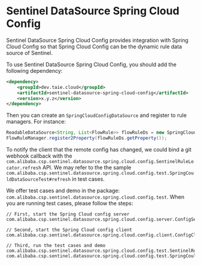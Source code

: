 # Sentinel DataSource Spring Cloud Config

Sentinel DataSource Spring Cloud Config provides integration with Spring Cloud Config
so that Spring Cloud Config can be the dynamic rule data source of Sentinel.

To use Sentinel DataSource Spring Cloud Config, you should add the following dependency:

```xml
<dependency>
    <groupId>dev.taie.cloud</groupId>
    <artifactId>sentinel-datasource-spring-cloud-config</artifactId>
    <version>x.y.z</version>
</dependency>
```

Then you can create an `SpringCloudConfigDataSource` and register to rule managers.
For instance:

```Java
ReadableDataSource<String, List<FlowRule>> flowRuleDs = new SpringCloudConfigDataSource<>(ruleKey, s -> JSON.parseArray(s, FlowRule.class));
FlowRuleManager.register2Property(flowRuleDs.getProperty());
```

To notify the client that the remote config has changed, we could bind a git webhook callback with the
`com.alibaba.csp.sentinel.datasource.spring.cloud.config.SentinelRuleLocator.refresh` API.
We may refer to the the sample `com.alibaba.csp.sentinel.datasource.spring.cloud.config.test.SpringCouldDataSourceTest#refresh` in test cases.

We offer test cases and demo in the package: `com.alibaba.csp.sentinel.datasource.spring.cloud.config.test`.
When you are running test cases, please follow the steps:

```
// First, start the Spring Cloud config server
com.alibaba.csp.sentinel.datasource.spring.cloud.config.server.ConfigServer

// Second, start the Spring Cloud config client
com.alibaba.csp.sentinel.datasource.spring.cloud.config.client.ConfigClient

// Third, run the test cases and demo
com.alibaba.csp.sentinel.datasource.spring.cloud.config.test.SentinelRuleLocatorTests
com.alibaba.csp.sentinel.datasource.spring.cloud.config.test.SpringCouldDataSourceTest
```
